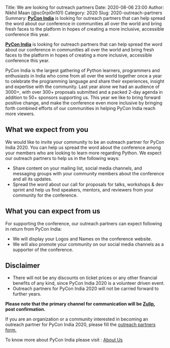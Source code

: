 Title: We are looking for outreach partners
Date: 2020-08-06 23:00
Author: Nikhil Maan (@sc0rpi0n101)
Category: 2020
Slug: 2020-outreach-partners
Summary: [**PyCon India**](https://in.pycon.org/2020/) is looking for outreach partners that can help spread the word about our conference in communities all over the world and bring fresh faces to the platform in hopes of creating a more inclusive, accessible conference this year.

[**PyCon India**](https://in.pycon.org/2020/) is looking for outreach partners that can help spread the word about our conference in communities all over the world and bring fresh faces to the platform in hopes of creating a more inclusive, accessible conference this year.

PyCon India is the largest gathering of Python learners, programmers and enthusiasts in India who come from all over the world together once a year to celebrate the programming language and share their experiences, insight and expertise with the community. Last year alone we had an audience of 3000+, with over 300+ proposals submitted and a packed 2-day agenda in addition to 50+ sponsors supporting us. This year we like to bring forward positive change, and make the conference even more inclusive by bringing forth combined efforts of our communities in helping PyCon India reach more viewers.

## What we expect from you 

We would like to invite your community to be an outreach partner for PyCon India 2020. You can help us spread the word about the conference among your members who are looking to learn more regarding Python. We expect our outreach partners to help us in the following ways: 

* Share content on your mailing list, social media channels, and messaging groups with your community members about the conference and all its updates. 
* Spread the word about our call for proposals for talks, workshops & dev sprint and help us find speakers, mentors, and reviewers from your community for the conference.

## What you can expect from us

For supporting the conference, our outreach partners can expect following in return from PyCon India:

* We will display your Logos and Names on the conference website. 
* We will also promote your community on our social media channels as a supporter of the conference.

## Disclaimer
 
* There will not be any discounts on ticket prices or any other financial benefits of any kind, since PyCon India 2020 is a volunteer driven event.  
* Outreach partners for PyCon India 2020 will not be carried forward to further years.  

**Please note that the primary channel for communication will be [Zulip](https://pyconindia.zulipchat.com/), post confirmation.**

If you are an organization or a community interested in becoming an outreach partner for PyCon India 2020, please fill the [outreach partners form.](https://docs.google.com/forms/d/e/1FAIpQLSd4wR-TW1l18e6LS-fVUxW2OQlva6GF3INhRnNi0xEbL1UxHA/viewform)

To know more about PyCon India please visit : [About Us](https://in.pycon.org/2020/about/)
